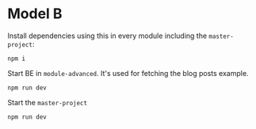 # Model B
Install dependencies using this in every module including the `master-project`:

```
npm i
```

Start BE in `module-advanced`. It's used for fetching the blog posts example.

```
npm run dev
```

Start the `master-project`
```
npm run dev
```
